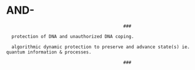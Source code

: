 # AND-


                                                ###

      protection of DNA and unauthorized DNA coping. 
      
      algorithmic dynamic protection to preserve and advance state(s) ie. quantum information & processes.
 
                                                ###
